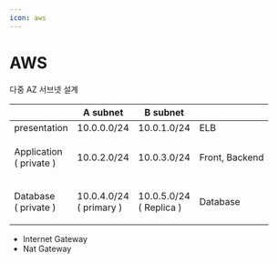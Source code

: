 ```yaml
---
icon: aws
---
```


# AWS

다중 AZ 서브넷 설계

|                                   | A subnet                          | B subnet                          |                |
| --------------------------------- | --------------------------------- | --------------------------------- | -------------- |
| presentation                      | 10.0.0.0/24                       | 10.0.1.0/24                       | ELB            |
| <p>Application<br>( private )</p> | 10.0.2.0/24                       | 10.0.3.0/24                       | Front, Backend |
| <p>Database<br>( private )</p>    | <p>10.0.4.0/24<br>( primary )</p> | <p>10.0.5.0/24<br>( Replica )</p> | Database       |

* Internet Gateway
* Nat Gateway
